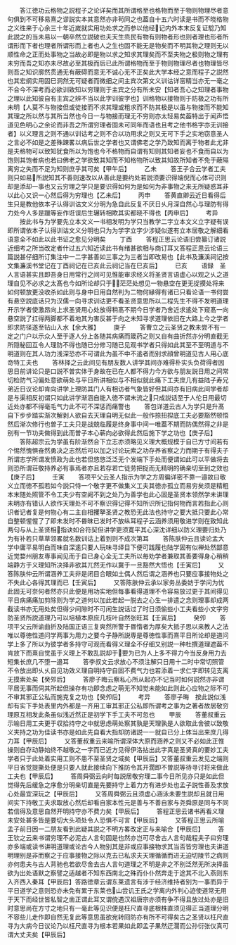 <!-- { "loadSidebar": true } -->
　　答江徳功云格物之説程子之论详矣而其所谓格至也格物而至于物则物理尽者意句俱到不可移易熹之谬説实本其意然亦非茍同之也葢自十五六时读是书而不晓格物之义徃来于心余三十年近嵗就实用功处求之而参以他经记内外本末反复证騐乃知此説之的当未易以一朝卒然立説破也夫天生烝民有物有则物者形也则者理也形者所谓形而下者也理者所谓形而上者也人之生也固不能无是物矣而不明其物之理则无以顺性命之正而处事物之当故必即是物以求之知求其理矣而不至夫物之极则物之理有未穷而吾之知亦未尽故必至其极而后已此所谓格物而至于物则物理尽者也物理皆尽则吾之知识廓然贯通无有蔽碍而意无不诚心无不正矣此大学本经之意而程子之説然也其宏纲实用固巳洞然无可疑者而微细之间主宾次第文义训诂详宻精当亦无一毫之不合今不深考而必欲训致知以穷理则于主宾之分有所未安【知者吾心之知理者事物之理以此知彼自有主宾之辨不当以此字训彼字也】训格物以接物则于防极之功有所未明【人莫不与物接但或徒接而不求其理或粗求而不防其极是以虽与物接而不能知其理之所以然与其所当然也今日一与物接而理无不穷则亦太轻易矣葢特出于闻声悟道见色明心之余论而非吾之所谓穷理者固未可同年而语也且考之他书格字亦无训接者】以义理言之则不通以训诂考之则不合以功用求之则又无可下手之实地窃意圣人之言必不如是之差殊踈畧以病后世之学者也又谓佛老之学乃致知而离于物者此尤非是夫格物可以致知犹食所以为饱也今不格物而自谓有知则其知者妄也不食而自以为饱则其饱者病也若曰佛老之学欲致其知而不知格物所以致其知故所知者不免于蔽隔离穷之失而不足为知则庶乎其可矣【甲午后】
　　乙未
　　答王子合云学者工夫则只如易所説知其不善则速改以从善此是要约处若説须要识得端倪而心体可识则却是添却一事也又云穷理之学只是要识得如何为是如何为非事物之来无所疑惑耳非以此心又识一心然后得为穷理也【乙未后】
　　丙申
　　答黄直卿云近日看得后生只是教他依本子认得训诂文义分明为急自此反复不厌日乆月深自然心与理防有得力处今人多是躐等妄作诳误后生辗转相欺其实都晓不得也【丙申后】
　　考异
　　按此书与为学要先立本文义一书相发明为学只当教学二字立本文义立字疑有误即所谓依本子认得训诂文义分明也只为为学字立字少涉疑似遂有立本居敬之解细看语意全不如此以此书证之愈见分明矣
　　丁酉
　　答程正思云论语旧尝纂订诸説近细考之所当改定者什过五六知近读此书有绪甚欲相与商订耳又答程正思云论语三篇説甚仔细所订集注中一二字甚善如三事之为三者当即改易也【此书及濂溪祠记按文集濂溪书堂记在丁酉祠记在已亥此云祠记当在巳亥后】
　　已亥
　　语録　圣人言语甚实且即吾身日用常行之间可见惟能审求经义将圣贤言语虚心以观之乆之道理自见不必求之太髙也今如所论却只于茫茫处想见一物悬空在更无捉摸处将来如何顿放更没收杀如此则与身中日用自然判为二物何縁得有诸已只看论语一书何尝有悬空説底话只为汉儒一向寻求训诂更不看圣贤意思所以二程先生不得不发明道理开示学者使激昂向上求圣贤用心处放得稍髙不期今日学者乃舍近求逺处下窥髙一向悬空説了扛得两脚都不着地其为害反甚于向之未知寻求道理依旧在大路上今之学者即求防径遂至钻山入水【余大雅】
　　庚子
　　答曹立之云圣贤之教未尝不有一定之门户以示众人至于逐人分上各随其病痛而箴药之则又自有曲折然亦分明直截无所隠秘回互令人理防不得也随已分修习随已见观书学者只得如此其至不至明道与不明道则在其人功力浅深恐亦不可谓此为虽不中不逺者而别求顔曾明道见古人用心底竒特工夫也
　　答林择之云此间见有朋友数人讲学其间亦难得朴实头负荷得者因思日前讲论只是口説不曽实体于身故在已在人都不得力今方欲与朋友説日用之间常切检防气习偏处意欲萌处与平日所讲相似与不相似就此痛下工夫庶几有益陆子寿兄弟近日议论却肯向讲学上理防其门人有相访者气象皆好但其间亦有旧病此间学者却是与渠相反初谓只如此讲学渐涵自能入徳不谓末流之只成説话至于人伦日用最切近处亦都不得毫毛气力此不可不深惩而痛警也
　　答包详道云古人为学只是升髙自下步步踏实渐次解剥人欲自去天理自明无似此一般作捺扭揑底工夫必要豁然顿悟然后渐次修行也曽子工夫只是战兢临履是终身事中间一唯葢不期而防偶然得之非是别有一节功夫做得到此而曽子本心蕲向必欲得此然后施下学之功也【庚子后】
　　答陈超宗云为学虽有阶渐然合下立志亦须略见义理大概规模于自已方寸间若有个惕然愧惧奋然勇决之志然后可以加之讨论玩索之功存养省察之力而期于有得夫子所谓志学所谓发愤政为此也若但悠悠泛泛无个发端下手处而便谓如此可以平做将去则恐所谓荘敬持养必有事焉者亦且若存若亡徒劳把捉而无精明的确亲切至到之效也【庚子后】
　　壬寅
　　答项平父云圣人指示为学之方周徧详密不靠一邉故曰敬义立而徳不孤若如今説只恃一个敬字更不做集义工夫其徳亦孤立而易穷矣须是精粗本末随处照管不令工夫少有空阙不到之处乃为善学也此心固是圣贤本领然学未讲理未明亦有错认人欲作天理处不可不察识得记得不知所识所记指何物而言若指此心则识者记者复是何物心有二主自相攫拏圣贤之教恐无此法也持守之要大抵只要此心常自整顿惺惺了了即未发时不昬昧已发时不放纵耳程子云涵养须用敬进学则在致知此两句与从上圣贤相指诀如合符契但讲学更须寛平其心深沈详细以防义理要归处乃为有补若只草草领畧就名数训诂上着到则不成次第耳
　　答陈肤仲云且读论孟大学中庸平易明白而味自深逺只要人玩味寻绎目下便可践履也陆学固有似禅处然鄙意近觉婺州朋友専事闻见而于自已身心全无工夫所以毎劝学者兼取其善要得身心稍稍端静方于义理知所决择非欲其兀然无作以冀于一旦豁然大悟也【壬寅后】
　　又答陈肤仲云所谓涵养工夫非是闭目合眼如土偶人然后谓之涵养也只要应事接物处之不失此心各得其理而已【壬寅后】
　　又答陈肤仲云承以家务丛委妨于学问为忧此固无可奈何者然亦只此便是用功实地但每事看得道理不令容易放过更于其间得见平日病痛痛加剪除则为学之道何以加此若起一脱去之心生一排遣之念则理事却成两截读书亦无用处矣但得少间隙时不可闲生説话过了时日须偷些小工夫看些小文字穷防圣贤所説道理乃可以培植本原庶几枝叶自然张旺耳【壬寅后】
　　癸夘
　　答项平父云所谕曲折及陆国正语三复爽然所警于昬惰者为厚矣大抵子思以来教人之法唯以尊徳性道问学两事为用力之要今子静所説専是尊徳性事而熹平日所论却是道问学上多了所以为彼学者多持守可观而看得义理全不仔细又别説一种杜撰道理遮葢不肯放下而熹自觉虽于义理上不敢乱説却于要为已为人上多不得力今当反身用力去短集长庶几不堕一邉耳
　　答李叔文云求放心不须注解只日用十二时中常切照管不令放出即乆乆自见功效义理自明持守自固不费气力也若添着一求仁字即转见支离无摸索处矣【癸夘后】
　　答廖子晦云察私心所从起亦不记当时如何説然亦非谓平居无事而伺其所起但操存有功即念虑之萌无不知觉未能如此则此心应物之际不可不审其邪正公私而施克复之功也【癸夘后】
　　考异
　　答廖子晦　按此説似浅却有实下手处表里内外都是一齐用工审其邪正公私即所谓考之事为之著者故居敬穷理原互相发此条虽似浅近然正是初学下手工夫不可忽也
　　甲辰
　　答董叔重云示喻日用工夫更于収拾持守之中就思虑萌处察其孰是天理孰是人欲取此舍彼以致敬义夹持之功为佳读书亦是如此先自看大指却防诸説一一就自已分上体当出来庶几得力耳【甲辰后】
　　又答董叔重云来喻所谓深体大原而涵养之则又不必如此正惟操则自存动静始终不越敬之一字而已近方见得伊洛拈出此字真是圣贤真的要妙工夫学者只于此处着实用工则不患不至圣贤之域矣【甲辰后】又答董叔重云发见之端则平日省觉提撕处便是只要人就此接续向下推防令其开濶即不曽説等待寻讨将来做此工夫也【甲辰后】
　　答周舜弼云向时每説居敬穷理二事今日所见亦只是如此但觉得先后缓急之序愈分明亲切直是先要持守上着力方有进步处也孟子説性善及求放心处最宜深玩之【甲辰后】
　　又答周舜弼云且须虚心涵泳未要生説却且就日用间实下持敬工夫求取放心然后却看自家本性元是善与不善自家与尧舜原是同与不同若信得及意思自然开明持守亦不费力矣【甲辰后】
　　答程正思云诸书再看义理未安处甚多皆是要切大头项处令人恐惧不可言【甲辰后】
　　又答程正思云所喻孟子前日因一二朋友看到此疑其説之不明方畧改定正与来喻合【甲辰后】
　　答王钦之云来书谓穷理不必泥古人言句固是也然亦岂可尽舍古人言句哉程夫子曰穷理亦多端或读书讲明道理或论古今人物别其是非或应事接物求其当否皆穷理也夫讲道明理别是非而察之于应事接物之际以克去已私求夫天理循循而进无迫切陵节之病则亦何患夫与古人背驰也若欲尽舍去古人言句道理之不明是非之不别泛然无所决择虽欲为出处语默之察譬之适越者不知东西南北之殊而仆仆然奔走于途其不北入燕则东入齐西入秦耳【甲辰后】答路徳章云谓东莱遗言有涉于经济维持者别为一事而异于平日道学之意则恐亦未免有累于东莱也山尝讥王氏之学离内外判心迹使道常无用于天下而经世皆私智之凿正谓此耳又谓傥遇汉祖唐宗亦须有争不得且放过处亦是旧时意思尚在方寸之地只有一毫此等见识便是枉尺直寻底根株直须见得正当道理分明不容些儿走作即自然无复此等意思虽欲宛转囘防亦有所不可得矣古之圣贤以枉尺直寻为大病今日议论乃以枉尺直寻为根本若果如此即孟子果然迂濶而公孙衍张仪真可谓大丈夫矣【甲辰后】
